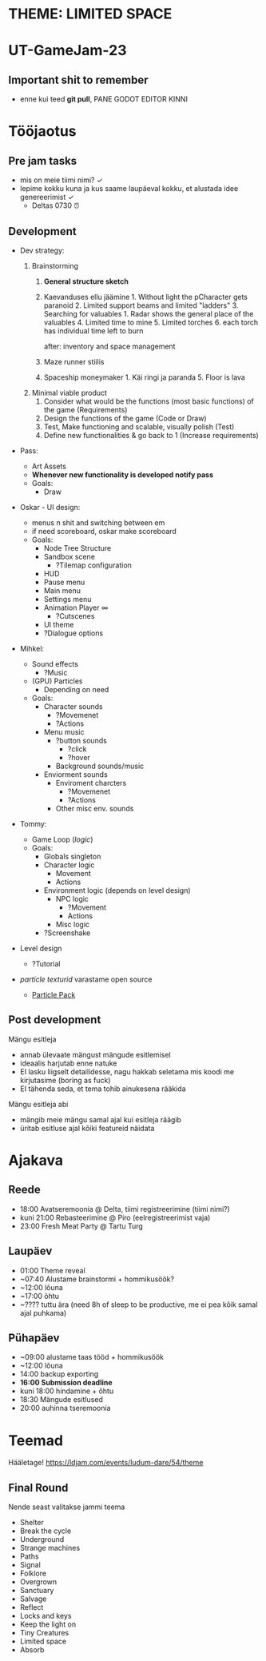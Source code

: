 
# THEME: LIMITED SPACE
# UT-GameJam-23

## Important shit to remember
- enne kui teed __git pull__, PANE GODOT EDITOR KINNI

# Tööjaotus



## Pre jam tasks
- mis on meie tiimi nimi? $\checkmark$
- lepime kokku kuna ja kus saame laupäeval kokku, et alustada idee genereerimist $\checkmark$ 
	- Deltas 0730 ⏰

## Development
- Dev strategy:
	1. Brainstorming
		1. **General structure sketch**
    
  		2. Kaevanduses ellu jäämine
       			1. Without light the pCharacter gets paranoid
       			2. Limited support beams and limited "ladders"
       			3. Searching for valuables
       				1. Radar shows the general place of the valuables
       			4. Limited time to mine
       			5. Limited torches
       				6. each torch has individual time left to burn

			after:
				inventory and space management
       			
		4. Maze runner stiilis
  		5. Spaceship moneymaker
    			1. Käi ringi ja paranda
    		5. Floor is lava
	3. Minimal viable product
		1. Consider what would be the functions (most basic functions) of the game (Requirements)
		2. Design the functions of the game (Code or Draw)
		3. Test, Make functioning and scalable, visually polish (Test)
		4. Define new functionalities & go back to 1 (Increase requirements)

- Pass:
	- Art Assets
	- **Whenever new functionality is developed notify pass**
	- Goals:
		- Draw

- Oskar - UI design:
	- menus n shit and switching between em
	- if need scoreboard, oskar make scoreboard
	- Goals:
		- Node Tree Structure
		- Sandbox scene
			- ?Tilemap configuration
		- HUD
		- Pause menu
		- Main menu
		- Settings menu
		- Animation Player $\infty$
			- ?Cutscenes
		- UI theme
		- ?Dialogue options

- Mihkel: 
	- Sound effects
		- ?Music
	- (GPU) Particles
		- Depending on need
	- Goals:
		- Character sounds
			- ?Movemenet
			- ?Actions
		- Menu music
			- ?button sounds
				- ?click
				- ?hover
			- Background sounds/music
		- Enviorment sounds
			- Enviroment charcters
				- ?Movemenet
				- ?Actions
			- Other misc env. sounds

- Tommy:
	- Game Loop (_logic_)
	- Goals:
		- Globals singleton
		- Character logic
			- Movement
			- Actions
		- Environment logic (depends on level design)
			- NPC logic
				- ?Movement
				- Actions
			- Misc logic
		- ?Screenshake

- Level design
	- ?Tutorial
- _particle texturid_ varastame open source
	- [Particle Pack](https://www.kenney.nl/assets/particle-pack "https://www.kenney.nl/assets/particle-pack")


## Post development
Mängu esitleja
- annab ülevaate mängust mängude esitlemisel
- ideaalis harjutab enne natuke
- EI lasku liigselt detailidesse, nagu hakkab seletama mis koodi me kirjutasime (boring as fuck)
- EI tähenda seda, et tema tohib ainukesena rääkida

Mängu esitleja abi
- mängib meie mängu samal ajal kui esitleja räägib
- üritab esitluse ajal kõiki featureid näidata



# Ajakava
## Reede
- 18:00 Avatseremoonia @ Delta, tiimi registreerimine (tiimi nimi?)
- kuni 21:00 Rebasteerimine @ Piro (eelregistreerimist vaja)
- 23:00 Fresh Meat Party @ Tartu Turg
## Laupäev
- 01:00 Theme reveal
- ~07:40 Alustame brainstormi + hommikusöök?
- ~12:00 lõuna
- ~17:00 õhtu
- ~???? tuttu ära (need 8h of sleep to be productive, me ei pea kõik samal ajal puhkama)
## Pühapäev
- ~09:00 alustame taas tööd + hommikusöök
- ~12:00 lõuna
- 14:00 backup exporting
- __16:00 Submission deadline__
- kuni 18:00 hindamine + õhtu
- 18:30 Mängude esitlused
- 20:00 auhinna tseremoonia

# Teemad
Hääletage! https://ldjam.com/events/ludum-dare/54/theme
## Final Round
Nende seast valitakse jammi teema
- Shelter
- Break the cycle
- Underground
- Strange machines
- Paths
- Signal
- Folklore
- Overgrown
- Sanctuary
- Salvage
- Reflect
- Locks and keys
- Keep the light on
- Tiny Creatures
- Limited space
- Absorb

